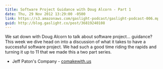 ```yaml
---
title: Software Project Guidance with Doug Alcorn - Part 1
date: Thu, 29 Nov 2012 13:29:00 -0500
link: https://s3.amazonaws.com/gaslight-podcast/gaslight-podcast-006.mp3
guid: http://blog.gaslight.co/post/36819240108
---
```


We sat down with Doug Alcorn to talk about software project... guidance?
This week we dive head on into a discussion of what it takes to have a
successful software project. We had such a good time riding the rapids and
turning it up to 11 that we made this a two part series.

  * Jeff Paton's Company - <a href="http://comakewith.us">comakewith.us</a>
